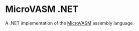 # MicroVASM .NET
A .NET implementation of the [MicroVASM](https://github.com/nevoa-dev/micro-vasm) assembly language.
